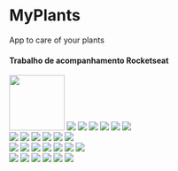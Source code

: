# MyPlants
App to care of your plants
<html>
  <div>
    <h4>Trabalho de acompanhamento Rocketseat</h4>
  </div>
<div class="row">
  <div class="column">
    <img src="https://user-images.githubusercontent.com/5294488/133345495-033a36d1-56ea-4a39-ad2c-04da24325c29.PNG" width="100">
    <img src="rocks.jpg">
    <img src="falls2.jpg">
    <img src="paris.jpg">
    <img src="nature.jpg">
    <img src="mist.jpg">
    <img src="paris.jpg">
  </div>
  <div class="column">
    <img src="underwater.jpg">
    <img src="ocean.jpg">
    <img src="wedding.jpg">
    <img src="mountainskies.jpg">
    <img src="rocks.jpg">
    <img src="underwater.jpg">
  </div>
  <div class="column">
    <img src="wedding.jpg">
    <img src="rocks.jpg">
    <img src="falls2.jpg">
    <img src="paris.jpg">
    <img src="nature.jpg">
    <img src="mist.jpg">
    <img src="paris.jpg">
  </div>
  <div class="column">
    <img src="underwater.jpg">
    <img src="ocean.jpg">
    <img src="wedding.jpg">
    <img src="mountainskies.jpg">
    <img src="rocks.jpg">
    <img src="underwater.jpg">
  </div>
</div>  
</html>
